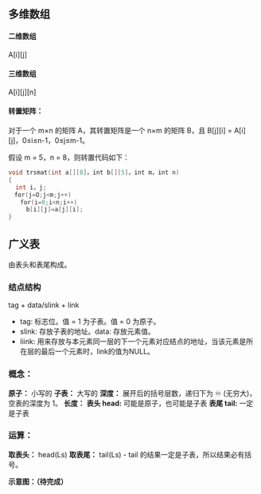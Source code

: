 ## 多维数组

#### 二维数组
A[i][j]

#### 三维数组
A[i][j][n]

#### 转置矩阵：
对于一个 m×n 的矩阵 A，其转置矩阵是一个 n×m 的矩阵 B，且 B[j][i] = A[i][j]，0≤i≤n-1，0≤j≤m-1。

假设 m = 5，n = 8，则转置代码如下：
```c++
void trsmat(int a[][8]，int b[][5]，int m，int n)
{ 
  int i，j;
　for(j=O;j<m;j++)
　　for(i=0;i<n;i++)
　　　b[i][j]=a[j][i];
}
```

## 广义表
由表头和表尾构成。

### 结点结构
tag + data/slink + link
* tag: 标志位。值 = 1 为子表。值 = 0 为原子。
* slink: 存放子表的地址。data: 存放元素值。
* liink: 用来存放与本元素同一层的下一个元素对应结点的地址，当该元素是所在层的最后一个元素时，link的值为NULL。
### 概念：

**原子：** 小写的
**子表：** 大写的
**深度：** 展开后的括号层数，递归下为 ♾ (无穷大)，空表的深度为 1。
**长度：** 
**表头 head:** 可能是原子，也可能是子表
**表尾 tail:** 一定是子表

### 运算：

**取表头：** head(Ls)
**取表尾：** tail(Ls) - tail 的结果一定是子表，所以结果必有括号。

**示意图：（待完成）**